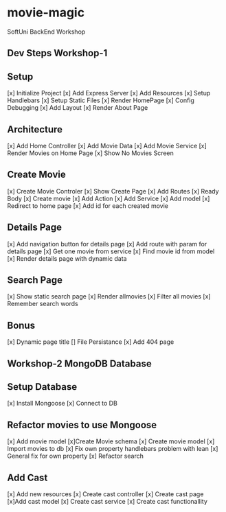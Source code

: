 # movie-magic
SoftUni BackEnd Workshop


## Dev Steps Workshop-1

## Setup
[x] Initialize Project
[x] Add Express Server
[x] Add Resources
[x] Setup Handlebars
[x] Setup Static Files
[x] Render HomePage
[x] Config Debugging
[x] Add Layout
[x] Render About Page

## Architecture
[x] Add Home Controller
[x] Add Movie Data
[x] Add Movie Service
[x] Render Movies on Home Page
[x] Show No Movies Screen

## Create Movie
[x] Create Movie Controler
[x] Show Create Page
[x] Add Routes
[x] Ready Body
[x] Create movie
 [x] Add Action
 [x] Add Service
 [x] Add model
[x] Redirect to home page
[x] Add id for each created movie

## Details Page
[x] Add navigation button for details page
[x] Add route with param for details page
[x] Get one movie from service
[x] Find movie id from model
[x] Render details page with dynamic data
## Search Page
[x] Show static search page
[x] Render allmovies
[x] Filter all movies
[x] Remember search words
## Bonus 
[x] Dynamic page title
[] File Persistance
[x] Add 404 page


## Workshop-2 MongoDB Database

## Setup Database
[x] Install Mongoose
[x] Connect to DB

## Refactor movies to use Mongoose
[x] Add movie model
[x]Create Movie schema
[x] Create movie model
[x] Import movies to db
[x] Fix own property handlebars problem with lean
[x] General fix for own property
[x] Refactor search

## Add Cast
[x] Add new resources
[x] Create cast controller
[x] Create cast page
[x]Add cast model
[x] Create cast service
[x] Create cast functionallity

